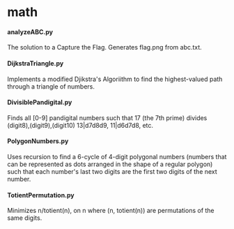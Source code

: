 # math
#### analyzeABC.py
The solution to a Capture the Flag. Generates flag.png from abc.txt.
#### DijkstraTriangle.py
Implements a modified Djikstra's Algoriithm to find the highest-valued path through a triangle of numbers.
#### DivisiblePandigital.py
Finds all [0-9] pandigital numbers such that 17 (the 7th prime) divides (digit8),(digit9),(digit10) 13|d7d8d9, 11|d6d7d8, etc.
#### PolygonNumbers.py
Uses recursion to find a 6-cycle of 4-digit polygonal numbers (numbers that can be represented as dots arranged in the shape of a regular polygon) such that each number's last two digits are the first two digits of the next number.
#### TotientPermutation.py
Minimizes n/totient(n), on n where (n, totient(n)) are permutations of the same digits.
